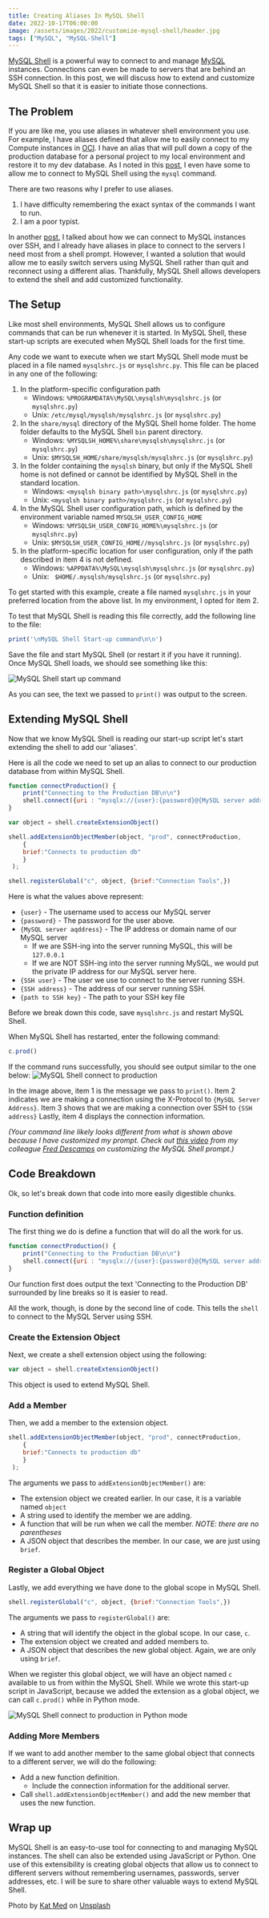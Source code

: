 ```yaml
---
title: Creating Aliases In MySQL Shell
date: 2022-10-17T06:00:00
image: /assets/images/2022/customize-mysql-shell/header.jpg
tags: ["MySQL", "MySQL-Shell"]
---
```

[MySQL Shell](https://dev.mysql.com/doc/mysql-shell/8.0/en/) is a powerful way to connect to and manage [MySQL](https://www.mysql.com/) instances. Connections can even be made to servers that are behind an SSH connection. In this post, we will discuss how to extend and customize MySQL Shell so that it is easier to initiate those connections.

## The Problem

If you are like me, you use aliases in whatever shell environment you use. For example, I have aliases defined that allow me to easily connect to my Compute instances in [OCI](https://www.oracle.com/cloud/).
I have an alias that will pull down a copy of the production database for a personal project to my local environment and restore it to my dev database.
As I noted in this [post](/posts/2022/september/mysql-shell-alias/), I even have some to allow me to connect to MySQL Shell using the `mysql` command.

There are two reasons why I prefer to use aliases.

1. I have difficulty remembering the exact syntax of the commands I want to run.
2. I am a poor typist.

In another [post](/posts/2022/september/mysql-shell-ssh/), I talked about how we can connect to MySQL instances over SSH, and I already have aliases in place to connect to the servers I need most from a shell prompt.
However, I wanted a solution that would allow me to easily switch servers using MySQL Shell rather than quit and reconnect using a different alias.
Thankfully, MySQL Shell allows developers to extend the shell and add customized functionality.

## The Setup

Like most shell environments, MySQL Shell allows us to configure commands that can be run whenever it is started.
In MySQL Shell, these start-up scripts are executed when MySQL Shell loads for the first time.

Any code we want to execute when we start MySQL Shell mode must be placed in a file named `mysqlshrc.js` or `mysqlshrc.py`.
This file can be placed in any one of the following:

1. In the platform-specific configuration path
    * Windows: `%PROGRAMDATA%\MySQL\mysqlsh\mysqlshrc.js` (or `mysqlshrc.py`)
    * Unix: `/etc/mysql/mysqlsh/mysqlshrc.js` (or `mysqlshrc.py`)
2. In the `share/mysql` directory of the MySQL Shell home folder. The home folder defaults to the MySQL Shell `bin` parent directory.
    * Windows: `%MYSQLSH_HOME%\share\mysqlsh\mysqlshrc.js` (or `mysqlshrc.py`)
    * Unix: `$MYSQLSH_HOME/share/mysqlsh/mysqlshrc.js` (or `mysqlshrc.py`)
3. In the folder containing the `mysqlsh` binary, but only if the MySQL Shell home is not defined or cannot be identified by MySQL Shell in the standard location.
    * Windows: `<mysqlsh binary path>\mysqlshrc.js` (or `mysqlshrc.py`)
    * Unix: `<mysqlsh binary path>/mysqlshrc.js` (or `mysqlshrc.py`)
4. In the MySQL Shell user configuration path, which is defined by the environment variable named `MYSQLSH_USER_CONFIG_HOME`
    * Windows: `%MYSQLSH_USER_CONFIG_HOME%\mysqlshrc.js` (or `mysqlshrc.py`)
    * Unix: `$MYSQLSH_USER_CONFIG_HOME//mysqlshrc.js` (or `mysqlshrc.py`)
5. In the platform-specific location for user configuration, only if the path described in item 4 is not defined.
    * Windows: `%APPDATA%\MySQL\mysqlsh\mysqlshrc.js` (or `mysqlshrc.py`)
    * Unix: ` $HOME/.mysqlsh/mysqlshrc.js` (or `mysqlshrc.py`)

To get started with this example, create a file named `mysqlshrc.js` in your preferred location from the above list.
In my environment, I opted for item 2.

To test that MySQL Shell is reading this file correctly, add the following line to the file:
```javascript
print('\nMySQL Shell Start-up command\n\n')
```

Save the file and start MySQL Shell (or restart it if you have it running).
Once MySQL Shell loads, we should see something like this:

![MySQL Shell start up command](/assets/images/2022/customize-mysql-shell/img1.png "MySQL Shell start up command")

As you can see, the text we passed to `print()` was output to the screen.

## Extending MySQL Shell

Now that we know MySQL Shell is reading our start-up script let's start extending the shell to add our 'aliases'.

Here is all the code we need to set up an alias to connect to our production database from within MySQL Shell.

```javascript
function connectProduction() {
    print("Connecting to the Production DB\n\n")
    shell.connect({uri : "mysqlx://{user}:{password}@{MySQL server address}:33060", ssh : "{SSH user}@{SSH address}", "ssh-identity-file":"{path to SSH key}" })
}

var object = shell.createExtensionObject()

shell.addExtensionObjectMember(object, "prod", connectProduction,
    {
    brief:"Connects to production db"
    }
 );

shell.registerGlobal("c", object, {brief:"Connection Tools",})
```

Here is what the values above represent:
* `{user}` - The username used to access our MySQL server
* `{password}` - The password for the user above.
* `{MySQL server aqddress}` - The IP address or domain name of our MySQL server
    * If we are SSH-ing into the server running MySQL, this will be `127.0.0.1`
    * If we are NOT SSH-ing into the server running MySQL, we would put the private IP address for our MySQL server here.
* `{SSH user}` - The user we use to connect to the server running SSH.
* `{SSH address}` - The address of our server running SSH.
* `{path to SSH key}` - The path to your SSH key file

Before we break down this code, save `mysqlshrc.js` and restart MySQL Shell.

When MySQL Shell has restarted, enter the following command:
```javascript
c.prod()
```

If the command runs successfully, you should see output similar to the one below:
![MySQL Shell connect to production](/assets/images/2022/customize-mysql-shell/img2.png "MySQL Shell connect to production")

In the image above, item 1 is the message we pass to `print()`.
Item 2 indicates we are making a connection using the X-Protocol to `{MySQL Server Address}`.
Item 3 shows that we are making a connection over SSH to `{SSH address}`
Lastly, item 4 displays the connection information.

_(Your command line likely looks different from what is shown above because I have customized my prompt.
Check out [this video](https://www.youtube.com/watch?v=bY8zWm1RG9s) from my colleague [Fred Descamps](https://lefred.be/) on customizing the MySQL Shell prompt.)_

## Code Breakdown

Ok, so let's break down that code into more easily digestible chunks.

### Function definition

The first thing we do is define a function that will do all the work for us.
```javascript
function connectProduction() {
    print("Connecting to the Production DB\n\n")
    shell.connect({uri : "mysqlx://{user}:{password}@{MySQL server address}:33060", ssh : "{SSH user}@{SSH address}", "ssh-identity-file":"{path to SSH key}" })
}
```
Our function first does output the text 'Connecting to the Production DB' surrounded by line breaks so it is easier to read.

All the work, though, is done by the second line of code. This tells the `shell` to connect to the MySQL Server using SSH.

### Create the Extension Object

Next, we create a shell extension object using the following:
```javascript
var object = shell.createExtensionObject()
```

This object is used to extend MySQL Shell.

### Add a Member

Then, we add a member to the extension object.
```javascript
shell.addExtensionObjectMember(object, "prod", connectProduction,
    {
    brief:"Connects to production db"
    }
 );
```

The arguments we pass to `addExtensionObjectMember()` are:
* The extension object we created earlier. In our case, it is a variable named `object`
* A string used to identify the member we are adding.
* A function that will be run when we call the member. _NOTE: there are no parentheses_
* A JSON object that describes the member. In our case, we are just using `brief`.

### Register a Global Object

Lastly, we add everything we have done to the global scope in MySQL Shell.
```javascript
shell.registerGlobal("c", object, {brief:"Connection Tools",})
```

The arguments we pass to `registerGlobal()` are:
* A string that will identify the object in the global scope. In our case, `c`.
* The extension object we created and added members to.
* A JSON object that describes the new global object. Again, we are only using `brief`.

When we register this global object, we will have an object named `c` available to us from within the MySQL Shell.
While we wrote this start-up script in JavaScript, because we added the extension as a global object, we can call `c.prod()` while in Python mode.

![MySQL Shell connect to production in Python mode](/assets/images/2022/customize-mysql-shell/img3.png "MySQL Shell connect to production in Python mode")

### Adding More Members

If we want to add another member to the same global object that connects to a different server,  we will do the following:
* Add a new function definition.
    * Include the connection information for the additional server.
* Call `shell.addExtensionObjectMember()` and add the new member that uses the new function.

## Wrap up

MySQL Shell is an easy-to-use tool for connecting to and managing MySQL instances.
The shell can also be extended using JavaScript or Python.
One use of this extensibility is creating global objects that allow us to connect to different servers without remembering usernames, passwords, server addresses, etc.
I will be sure to share other valuable ways to extend MySQL Shell.

Photo by [Kat Med](https://unsplash.com/@katmed?utm_source=unsplash&utm_medium=referral&utm_content=creditCopyText) on [Unsplash](https://unsplash.com/s/photos/shell?utm_source=unsplash&utm_medium=referral&utm_content=creditCopyText)
